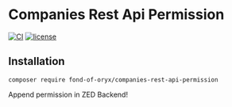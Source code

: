 # Companies Rest Api Permission
[![CI](https://github.com/fond-of-oryx/companies-rest-api-permission/actions/workflows/main.yml/badge.svg)](https://github.com/fond-of-oryx/companies-rest-api-permission/actions/workflows/main.yml)
[![license](https://img.shields.io/github/license/fond-of-oryx/companies-rest-api-permission.svg)](https://packagist.org/packages/fond-of-oryx/companies-rest-api-permission)

## Installation

```
composer require fond-of-oryx/companies-rest-api-permission
```

Append permission in ZED Backend!
